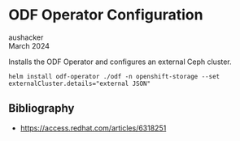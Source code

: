 # ODF Operator Configuration

aushacker</br>
March 2024

Installs the ODF Operator and configures an external Ceph cluster.

`helm install odf-operator ./odf -n openshift-storage --set externalCluster.details="external JSON"`

## Bibliography

* https://access.redhat.com/articles/6318251

